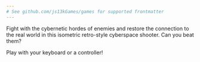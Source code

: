 ```yaml
---
# See github.com/js13kGames/games for supported frontmatter
---
```

Fight with the cybernetic hordes of enemies and restore the connection to the real world in this isometric retro-style cyberspace shooter. Can you beat them?

Play with your keyboard or a controller!